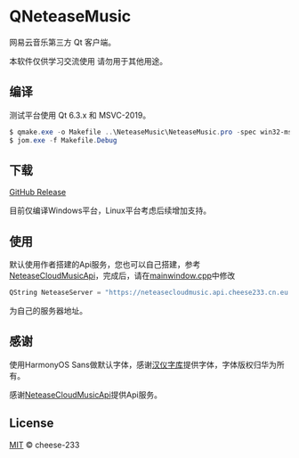 # QNeteaseMusic

网易云音乐第三方 Qt 客户端。

本软件仅供学习交流使用 请勿用于其他用途。

## 编译

测试平台使用 Qt 6.3.x 和 MSVC-2019。

```powershell
$ qmake.exe -o Makefile ..\NeteaseMusic\NeteaseMusic.pro -spec win32-msvc "CONFIG+=debug" "CONFIG+=qml_debug"
$ jom.exe -f Makefile.Debug
```
## 下载

[GitHub Release](https://github.com/cheese-233/QNeteaseMusic/releases/latest/)

目前仅编译Windows平台，Linux平台考虑后续增加支持。

## 使用

默认使用作者搭建的Api服务，您也可以自己搭建，参考[NeteaseCloudMusicApi](https://github.com/Binaryify/NeteaseCloudMusicApi)，完成后，请在[mainwindow.cpp](mainwindow.cpp)中修改
```cpp
QString NeteaseServer = "https://neteasecloudmusic.api.cheese233.cn.eu.org/";
```
为自己的服务器地址。

## 感谢

使用HarmonyOS Sans做默认字体，感谢[汉仪字库](https://www.hanyi.com.cn/custom-font)提供字体，字体版权归华为所有。

感谢[NeteaseCloudMusicApi](https://github.com/Binaryify/NeteaseCloudMusicApi)提供Api服务。

## License

[MIT](LICENSE) © cheese-233
